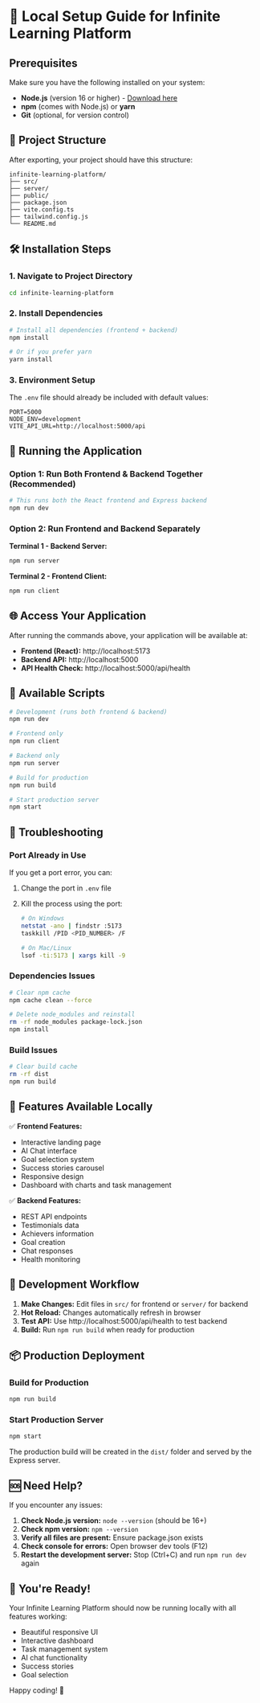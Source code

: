 # 🚀 Local Setup Guide for Infinite Learning Platform

## Prerequisites

Make sure you have the following installed on your system:

- **Node.js** (version 16 or higher) - [Download here](https://nodejs.org/)
- **npm** (comes with Node.js) or **yarn**
- **Git** (optional, for version control)

## 📁 Project Structure

After exporting, your project should have this structure:

```
infinite-learning-platform/
├── src/
├── server/
├── public/
├── package.json
├── vite.config.ts
├── tailwind.config.js
└── README.md
```

## 🛠️ Installation Steps

### 1. Navigate to Project Directory

```bash
cd infinite-learning-platform
```

### 2. Install Dependencies

```bash
# Install all dependencies (frontend + backend)
npm install

# Or if you prefer yarn
yarn install
```

### 3. Environment Setup

The `.env` file should already be included with default values:

```env
PORT=5000
NODE_ENV=development
VITE_API_URL=http://localhost:5000/api
```

## 🚀 Running the Application

### Option 1: Run Both Frontend & Backend Together (Recommended)

```bash
# This runs both the React frontend and Express backend
npm run dev
```

### Option 2: Run Frontend and Backend Separately

**Terminal 1 - Backend Server:**

```bash
npm run server
```

**Terminal 2 - Frontend Client:**

```bash
npm run client
```

## 🌐 Access Your Application

After running the commands above, your application will be available at:

- **Frontend (React):** http://localhost:5173
- **Backend API:** http://localhost:5000
- **API Health Check:** http://localhost:5000/api/health

## 📱 Available Scripts

```bash
# Development (runs both frontend & backend)
npm run dev

# Frontend only
npm run client

# Backend only
npm run server

# Build for production
npm run build

# Start production server
npm start
```

## 🔧 Troubleshooting

### Port Already in Use

If you get a port error, you can:

1. Change the port in `.env` file
2. Kill the process using the port:

   ```bash
   # On Windows
   netstat -ano | findstr :5173
   taskkill /PID <PID_NUMBER> /F

   # On Mac/Linux
   lsof -ti:5173 | xargs kill -9
   ```

### Dependencies Issues

```bash
# Clear npm cache
npm cache clean --force

# Delete node_modules and reinstall
rm -rf node_modules package-lock.json
npm install
```

### Build Issues

```bash
# Clear build cache
rm -rf dist
npm run build
```

## 🎯 Features Available Locally

✅ **Frontend Features:**

- Interactive landing page
- AI Chat interface
- Goal selection system
- Success stories carousel
- Responsive design
- Dashboard with charts and task management

✅ **Backend Features:**

- REST API endpoints
- Testimonials data
- Achievers information
- Goal creation
- Chat responses
- Health monitoring

## 🔄 Development Workflow

1. **Make Changes:** Edit files in `src/` for frontend or `server/` for backend
2. **Hot Reload:** Changes automatically refresh in browser
3. **Test API:** Use http://localhost:5000/api/health to test backend
4. **Build:** Run `npm run build` when ready for production

## 📦 Production Deployment

### Build for Production

```bash
npm run build
```

### Start Production Server

```bash
npm start
```

The production build will be created in the `dist/` folder and served by the Express server.

## 🆘 Need Help?

If you encounter any issues:

1. **Check Node.js version:** `node --version` (should be 16+)
2. **Check npm version:** `npm --version`
3. **Verify all files are present:** Ensure package.json exists
4. **Check console for errors:** Open browser dev tools (F12)
5. **Restart the development server:** Stop (Ctrl+C) and run `npm run dev` again

## 🎉 You're Ready!

Your Infinite Learning Platform should now be running locally with all features working:

- Beautiful responsive UI
- Interactive dashboard
- Task management system
- AI chat functionality
- Success stories
- Goal selection

Happy coding! 🚀
